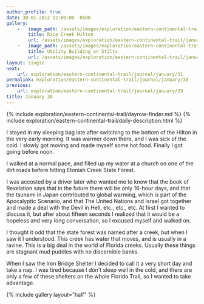 ```yaml
---
author_profile: true
date: 30-01-2012 12:00:00 -0500
gallery:
    -   image_path: /assets/images/exploration/eastern-continental-trail/january/small/30-1.jpg
        title: Rice Creek Hilton
        url: /assets/images/exploration/eastern-continental-trail/january/large/30-1.jpg
    -   image_path: /assets/images/exploration/eastern-continental-trail/january/small/30-2.jpg
        title: Utility Building on Stilts
        url: /assets/images/exploration/eastern-continental-trail/january/large/30-2.jpg
layout: single
next:
    url: exploration/eastern-continental-trail/journal/january/31
permalink: exploration/eastern-continental-trail/journal/january/30
previous:
    url: exploration/eastern-continental-trail/journal/january/29
title: January 30
---
```

{% include exploration/eastern-continental-trail/dayrow-finder.md %}
{% include exploration/eastern-continental-trail/daily-description.html %}

I stayed in my sleeping bag late after switching to the bottom of the Hilton in the very early morning. It was warmer down there, and I was sick of the cold. I slowly got moving and made myself some hot food. Finally I got going before noon.

I walked at a normal pace, and filled up my water at a church on one of the dirt roads before hitting Etoniah Creek State Forest.

I was accosted by a driver later who wanted me to know that the book of Revelation says that in the future there will be only 16-hour days, and that the tsunami in Japan contributed to global warming, which is part of the Apocalyptic Scenario, and that The United Nations and Israel got together and made a deal with the Devil in Hell, etc., etc., etc. At first I wanted to discuss it, but after about fifteen seconds I realized that it would be a hopeless and very long conversation, so I excused myself and walked on.

I thought it odd that the state forest was named after a creek, but when I saw it I understood. This creek has water that moves, and is usually in a ravine. This is a big deal in the world of Florida creeks. Usually these things are stagnant mud puddles with no discernible banks.

When I saw the Iron Bridge Shelter I decided to call it a very short day and take a nap. I was tired because I don't sleep well in the cold, and there are only a few of these shelters on the whole Florida Trail, so I wanted to take advantage.

{% include gallery layout="half" %}